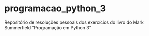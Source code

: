 # programacao_python_3
Repositório de resoluções pessoais dos exercícios do livro do Mark Summerfield "Programação em Python 3"
